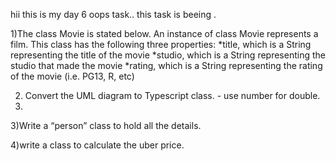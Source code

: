 hii this is my day 6 oops task.. this task is beeing .

1)The class Movie is stated below. An instance of class Movie represents a film. This class has the following three properties:
*title, which is a String representing the title of the movie
*studio, which is a String representing the studio that made the movie
*rating, which is a String representing the rating of the movie (i.e. PG­13, R, etc)

2) Convert the UML diagram to Typescript class. - use number for double.
3) 
3)Write a “person” class to hold all the details.

4)write a class to calculate the uber price.
